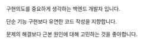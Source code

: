 
  구현의도를 중요하게 생각하는 백엔드 개발자 입니다.
  
  단순 기능 구현보다 유연한 코드 작성을 지향합니다.
  
  문제의 해결보다 근본 원인에 대해 고민하는 것을 좋아합니다.
